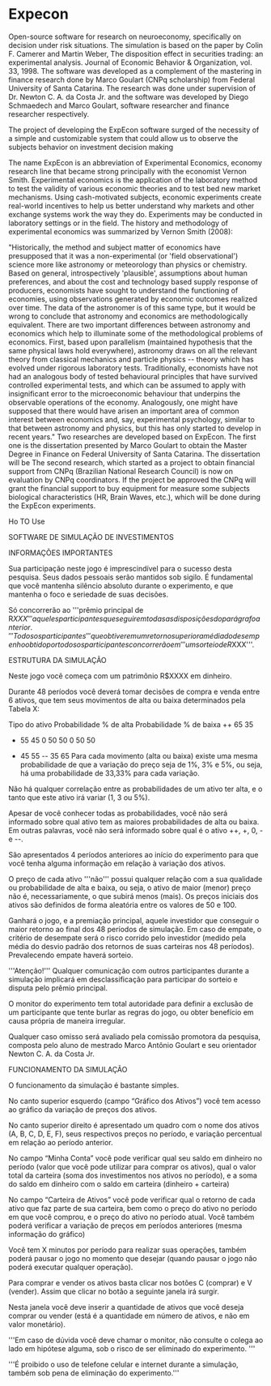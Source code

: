Expecon
=======
Open-source software for research on neuroeconomy, specifically on decision under risk situations. The simulation is based on the paper by Colin F. Camerer and Martin Weber, The disposition effect in securities trading: an experimental analysis. Journal of Economic Behavior & Organization, vol. 33, 1998. The software was developed as a complement of the mastering in finance research done by Marco Goulart (CNPq scholarship) from Federal University of Santa Catarina. The research was done under supervision of Dr. Newton C. A. da Costa Jr. and the software was developed by Diego Schmaedech and Marco Goulart, software researcher and finance researcher respectively.

The project of developing the ExpEcon software surged of the necessity of a simple and customizable system that could allow us to observe the subjects behavior on investment decision making

The name ExpEcon is an abbreviation of Experimental Economics, economy research line that became strong principally with the economist Vernon Smith. Experimental economics is the application of the laboratory method to test the validity of various economic theories and to test bed new market mechanisms. Using cash-motivated subjects, economic experiments create real-world incentives to help us better understand why markets and other exchange systems work the way they do. Experiments may be conducted in laboratory settings or in the field. The history and methodology of experimental economics was summarized by Vernon Smith (2008):

"Historically, the method and subject matter of economics have presupposed that it was a non-experimental (or 'field observational') science more like astronomy or meteorology than physics or chemistry. Based on general, introspectively 'plausible', assumptions about human preferences, and about the cost and technology based supply response of producers, economists have sought to understand the functioning of economies, using observations generated by economic outcomes realized over time. The data of the astronomer is of this same type, but it would be wrong to conclude that astronomy and economics are methodologically equivalent. There are two important differences between astronomy and economics which help to illuminate some of the methodological problems of economics. First, based upon parallelism (maintained hypothesis that the same physical laws hold everywhere), astronomy draws on all the relevant theory from classical mechanics and particle physics -- theory which has evolved under rigorous laboratory tests. Traditionally, economists have not had an analogous body of tested behavioural principles that have survived controlled experimental tests, and which can be assumed to apply with insignificant error to the microeconomic behaviour that underpins the observable operations of the economy. Analogously, one might have supposed that there would have arisen an important area of common interest between economics and, say, experimental psychology, similar to that between astronomy and physics, but this has only started to develop in recent years."
Two researches are developed based on ExpEcon. The first one is the dissertation presented by Marco Goulart to obtain the Master Degree in Finance on Federal University of Santa Catarina. The dissertation will be The second research, which started as a project to obtain financial support from CNPq (Brazilian National Research Council) is now on evaluation by CNPq coordinators. If the project be approved the CNPq will grant the financial support to buy equipment for measure some subjects biological characteristics (HR, Brain Waves, etc.), which will be done during the ExpEcon experiments. 


Ho TO Use

SOFTWARE DE SIMULAÇÃO DE INVESTIMENTOS

INFORMAÇÕES IMPORTANTES

Sua participação neste jogo é imprescindível para o sucesso desta pesquisa. Seus dados pessoais serão mantidos sob sigilo. É fundamental que você mantenha silêncio absoluto durante o experimento, e que mantenha o foco e seriedade de suas decisões.

Só concorrerão ao '''prêmio principal de R$XXX''' aqueles participantes que seguirem todas as disposições do parágrafo anterior. '''Todos os participantes''' que obtiverem um retorno superior a média do desempenho obtido por todos os participantes concorrerão em '''um sorteio de R$XXX'''.

ESTRUTURA DA SIMULAÇÃO

Neste jogo você começa com um patrimônio R$XXXX em dinheiro.

Durante 48 períodos você deverá tomar decisões de compra e venda entre 6 ativos, que tem seus movimentos de alta ou baixa determinados pela Tabela X:

Tipo do ativo	Probabilidade % de alta	Probabilidade % de baixa
++	65	35
+	55	45
0	50	50
0	50	50
-	45	55
--	35	65
Para cada movimento (alta ou baixa) existe uma mesma probabilidade de que a variação do preço seja de 1%, 3% e 5%, ou seja, há uma probabilidade de 33,33% para cada variação.

Não há qualquer correlação entre as probabilidades de um ativo ter alta, e o tanto que este ativo irá variar (1, 3 ou 5%).

Apesar de você conhecer todas as probabilidades, você não será informado sobre qual ativo tem as maiores probabilidades de alta ou baixa. Em outras palavras, você não será informado sobre qual é o ativo ++, +, 0, - e --.

São apresentados 4 períodos anteriores ao início do experimento para que você tenha alguma informação em relação à variação dos ativos.

O preço de cada ativo '''não''' possui qualquer relação com a sua qualidade ou probabilidade de alta e baixa, ou seja, o ativo de maior (menor) preço não é, necessariamente, o que subirá menos (mais). Os preços iniciais dos ativos são definidos de forma aleatória entre os valores de 50 e 100.

Ganhará o jogo, e a premiação principal, aquele investidor que conseguir o maior retorno ao final dos 48 períodos de simulação. Em caso de empate, o critério de desempate será o risco corrido pelo investidor (medido pela média do desvio padrão dos retornos de suas carteiras nos 48 períodos). Prevalecendo empate haverá sorteio.

'''Atenção!''' Qualquer comunicação com outros participantes durante a simulação implicará em desclassificação para participar do sorteio e disputa pelo prêmio principal.

O monitor do experimento tem total autoridade para definir a exclusão de um participante que tente burlar as regras do jogo, ou obter benefício em causa própria de maneira irregular.

Qualquer caso omisso será avaliado pela comissão promotora da pesquisa, composta pelo aluno de mestrado Marco Antônio Goulart e seu orientador Newton C. A. da Costa Jr.

FUNCIONAMENTO DA SIMULAÇÃO

O funcionamento da simulação é bastante simples.

No canto superior esquerdo (campo “Gráfico dos Ativos”) você tem acesso ao gráfico da variação de preços dos ativos.

No canto superior direito é apresentado um quadro com o nome dos ativos (A, B, C, D, E, F), seus respectivos preços no período, e variação percentual em relação ao período anterior.

No campo “Minha Conta” você pode verificar qual seu saldo em dinheiro no período (valor que você pode utilizar para comprar os ativos), qual o valor total da carteira (soma dos investimentos nos ativos no período), e a soma do saldo em dinheiro com o saldo em carteira (dinheiro + carteira)

No campo “Carteira de Ativos” você pode verificar qual o retorno de cada ativo que faz parte de sua carteira, bem como o preço do ativo no período em que você comprou, e o preço do ativo no período atual. Você também poderá verificar a variação de preços em períodos anteriores (mesma informação do gráfico)

Você tem X minutos por período para realizar suas operações, também poderá pausar o jogo no momento que desejar (quando pausar o jogo não poderá executar qualquer operação).

Para comprar e vender os ativos basta clicar nos botões C (comprar) e V (vender). Assim que clicar no botão a seguinte janela irá surgir.

Nesta janela você deve inserir a quantidade de ativos que você deseja comprar ou vender (está é a quantidade em número de ativos, e não em valor monetário).

'''Em caso de dúvida você deve chamar o monitor, não consulte o colega ao lado em hipótese alguma, sob o risco de ser eliminado do experimento. '''

'''É proibido o uso de telefone celular e internet durante a simulação, também sob pena de eliminação do experimento.'''